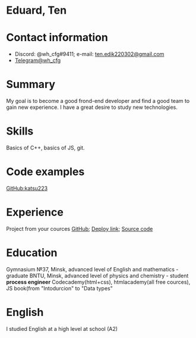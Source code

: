 # Eduard, Ten
# Contact information
* Discord: @wh_cfg#9411; e-mail: [ten.edik220302@gmail.com](mailto:ten.edik220302@gmail.com)
* [Telegram@wh_cfg](https://telegram.me/wh_cfg)
# Summary
My goal is to become a good frond-end developer and find a good team to gain new experience. I have a great desire to study  new technologies.
# Skills 
Basics of C++, basics of JS, git.
# Code examples 
[GitHub:katsu223](https://github.com/katsu223/lambda-restaurant)
# Experience
Project from your cources [GitHub](https://github.com/rolling-scopes-school/tasks/blob/2018-Q3/tasks/markup-1.md); [Deploy link](http://lambda-restaurant.surge.sh/); [Source code](https://github.com/katsu223/lambda-restaurant)
# Education 
Gymnasium №37, Minsk, advanced level of English and mathematics - graduate
BNTU, Minsk, advanced level of physics and chemistry - student
**process engineer**
Сodecademy(html+css), htmlacademy(all free cources), JS book(from "Intodurcion" to "Data types"
# English 
I studied English at a high level at school (A2)
